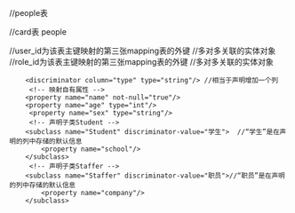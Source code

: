 <!-- 定义多对一关联，配置在product里面 -->
<many-to-one  name="factory" class="com.test.factory">
    <column name="factoryid">
</many-to-one>

<!-- 定义一对多关联，配置在factory里面，inverse设置为true表示factory不再是主控方，而是将关联关系的维护交给product类来进行 -->
<set name="products" inverse="true">  
    <key column="factoryid"/>
    <one-to-many class="com.test.products" />
</set>

<!-- 定义一对一主键关联，cascade设置为all表示当公民的对象进行save、update、delete操作时，card对象也同步进行, 取值范围all/none/save-update/delete -->
<one-to-one  name="com.test.IDcard" cascade="all" />


<!-- 定义一对一外键关联 -->
<many-to-one name="idcard" unique="true">   //people表
  <column name="card_id"/>
</many-to-one>

<id name="id" column="id" type="int">   //card表
   <generator class="foreign">
        <param name="property">people</param>
   </generator>
</id>


<!-- 定义多对多关联,使用第三张表tab_mapping映射两个表的外键  -->
<!-- user实体对象的配置 -->
<set name="roles" table="tab_mapping">
    <key column="user_id"> </key>  //user_id为该表主键映射的第三张mapping表的外键
    <many-to-many class="com.test.role" column="role_id" />  //多对多关联的实体对象
</set>

<!-- roles实体对象的配置 -->
<set name="users"  table="tab_mapping">
    <key column="role_id"> </key>  //role_id为该表主键映射的第三张mapping表的外键
    <many-to-many class="com.test.user" column="user_id" />  //多对多关联的实体对象
</set>


<!-- 实体继承关系映射 -->
<!-- 声明一个鉴别器 -->
        <discriminator column="type" type="string"/> //相当于声明增加一个列
         <!-- 映射自有属性 -->
        <property name="name" not-null="true"/>
        <property name="age" type="int"/>
         <property name="sex" type="string"/>
         <!-- 声明子类Student -->
        <subclass name="Student" discriminator-value="学生">  //“学生”是在声明的列中存储的默认信息
            <property name="school"/>
        </subclass>
         <!-- 声明子类Staffer -->
        <subclass name="Staffer" discriminator-value="职员">//“职员”是在声明的列中存储的默认信息
            <property name="company"/>
        </subclass>


<!-- 每个子类映射成一张表 -->
<class name="Person" table="tab_person1">
         <id name="id">
            <generator class="native"/>
        </id>
         <!-- 映射自有属性 -->
        <property name="name" not-null="true"/>
        <property name="age" type="int"/>
         <property name="sex" type="string"/>
         <!-- 映射子类Student -->
        <joined-subclass name="Student" table="tab_student">
            <key column="id"/>
            <property name="school"/>
        </joined-subclass>
        <!-- 映射子类Staffer -->
        <joined-subclass name="Staffer" table="tab_staffer">
            <key column="id" />
            <property name="company"/>
        </joined-subclass>
     </class>


<!-- 每个具体类（非抽象类）映射一张表 -->
<class name="Person" abstract="true">
         <id name="id">
            <!-- 主键生成策略为手动分配 -->
            <generator class="assigned"/>
        </id>
         <!-- 映射自有属性 -->
        <property name="name" not-null="true"/>
        <property name="age" type="int"/>
         <property name="sex" type="string"/>
         <!-- 映射子类Student -->
        <union-subclass name="Student" table="tab_student2">
            <property name="school"/>
        </union-subclass>
        <!-- 映射子类Staffer -->
        <union-subclass name="Staffer" table="tab_staffer2">
            <property name="company"/>
        </union-subclass>
     </class>
